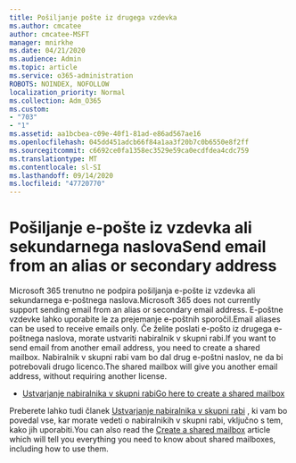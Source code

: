 ```yaml
---
title: Pošiljanje pošte iz drugega vzdevka
ms.author: cmcatee
author: cmcatee-MSFT
manager: mnirkhe
ms.date: 04/21/2020
ms.audience: Admin
ms.topic: article
ms.service: o365-administration
ROBOTS: NOINDEX, NOFOLLOW
localization_priority: Normal
ms.collection: Adm_O365
ms.custom:
- "703"
- "1"
ms.assetid: aa1bcbea-c09e-40f1-81ad-e86ad567ae16
ms.openlocfilehash: 045dd451adcb66f84a1aa3f20b7c0b6550e8f2ff
ms.sourcegitcommit: c6692ce0fa1358ec3529e59ca0ecdfdea4cdc759
ms.translationtype: MT
ms.contentlocale: sl-SI
ms.lasthandoff: 09/14/2020
ms.locfileid: "47720770"
---
```

# <a name="send-email-from-an-alias-or-secondary-address"></a><span data-ttu-id="b00ee-102">Pošiljanje e-pošte iz vzdevka ali sekundarnega naslova</span><span class="sxs-lookup"><span data-stu-id="b00ee-102">Send email from an alias or secondary address</span></span>

<span data-ttu-id="b00ee-103">Microsoft 365 trenutno ne podpira pošiljanja e-pošte iz vzdevka ali sekundarnega e-poštnega naslova.</span><span class="sxs-lookup"><span data-stu-id="b00ee-103">Microsoft 365 does not currently support sending email from an alias or secondary email address.</span></span> <span data-ttu-id="b00ee-104">E-poštne vzdevke lahko uporabite le za prejemanje e-poštnih sporočil.</span><span class="sxs-lookup"><span data-stu-id="b00ee-104">Email aliases can be used to receive emails only.</span></span> <span data-ttu-id="b00ee-105">Če želite poslati e-pošto iz drugega e-poštnega naslova, morate ustvariti nabiralnik v skupni rabi.</span><span class="sxs-lookup"><span data-stu-id="b00ee-105">If you want to send email from another email address, you need to create a shared mailbox.</span></span> <span data-ttu-id="b00ee-106">Nabiralnik v skupni rabi vam bo dal drug e-poštni naslov, ne da bi potrebovali drugo licenco.</span><span class="sxs-lookup"><span data-stu-id="b00ee-106">The shared mailbox will give you another email address, without requiring another license.</span></span>
  
- [<span data-ttu-id="b00ee-107">Ustvarjanje nabiralnika v skupni rabi</span><span class="sxs-lookup"><span data-stu-id="b00ee-107">Go here to create a shared mailbox</span></span>](https://portal.office.com/AdminPortal/Home#/AssistedGuide/addemailoptions)

<span data-ttu-id="b00ee-108">Preberete lahko tudi članek [Ustvarjanje nabiralnika v skupni rabi](https://docs.microsoft.com/microsoft-365/admin/email/create-a-shared-mailbox) , ki vam bo povedal vse, kar morate vedeti o nabiralnikih v skupni rabi, vključno s tem, kako jih uporabiti.</span><span class="sxs-lookup"><span data-stu-id="b00ee-108">You can also read the [Create a shared mailbox](https://docs.microsoft.com/microsoft-365/admin/email/create-a-shared-mailbox) article which will tell you everything you need to know about shared mailboxes, including how to use them.</span></span>